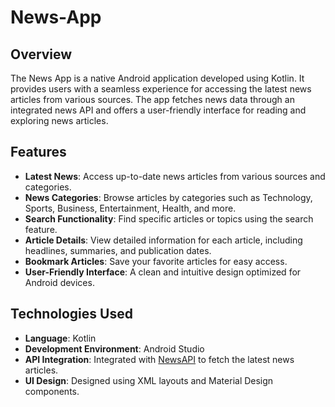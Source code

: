 # News-App

## Overview

The News App is a native Android application developed using Kotlin. It provides users with a seamless experience for accessing the latest news articles from various sources. The app fetches news data through an integrated news API and offers a user-friendly interface for reading and exploring news articles.

## Features

- **Latest News**: Access up-to-date news articles from various sources and categories.
- **News Categories**: Browse articles by categories such as Technology, Sports, Business, Entertainment, Health, and more.
- **Search Functionality**: Find specific articles or topics using the search feature.
- **Article Details**: View detailed information for each article, including headlines, summaries, and publication dates.
- **Bookmark Articles**: Save your favorite articles for easy access.
- **User-Friendly Interface**: A clean and intuitive design optimized for Android devices.

## Technologies Used

- **Language**: Kotlin
- **Development Environment**: Android Studio
- **API Integration**: Integrated with [NewsAPI](https://newsapi.org/) to fetch the latest news articles.
- **UI Design**: Designed using XML layouts and Material Design components.
